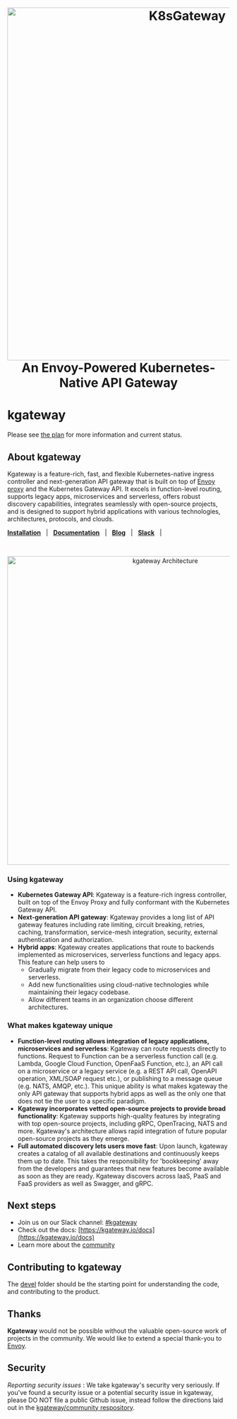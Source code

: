 <h1 align="center">
  <picture>
    <source media="(prefers-color-scheme: dark)" srcset="docs/content/img/k8sgateway/logo-dark.svg" alt="K8sGateway" width="800">
    <source media="(prefers-color-scheme: light)" srcset="docs/content/img/k8sgateway/logo.svg" alt="K8sGateway" width="800">
    <img alt="K8sGateway" src="docs/content/img/k8sgateway/logo.svg">
  </picture>
  <br>
  An Envoy-Powered Kubernetes-Native API Gateway
</h1>

# kgateway

Please see [the plan](https://github.com/kgateway-dev/kgateway/issues/10363) for more information and current status.

## About kgateway
Kgateway is a feature-rich, fast, and flexible Kubernetes-native ingress controller and next-generation API gateway that is built on top of [Envoy proxy](https://www.envoyproxy.io) and the Kubernetes Gateway API. It excels in function-level routing, supports legacy apps, microservices and serverless, offers robust discovery capabilities, integrates seamlessly with open-source projects, and is designed to support hybrid applications with various technologies, architectures, protocols, and clouds.

[**Installation**](https://kgateway.io/docs/quickstart/) &nbsp; |
&nbsp; [**Documentation**](https://kgateway.io/docs) &nbsp; |
&nbsp; [**Blog**](https://kgateway.io/docs/) &nbsp; |
&nbsp; [**Slack**](https://cloud-native.slack.com/archives/C080D3PJMS4) &nbsp; |

<BR><center><img align="center" src="docs/content/img/k8sgateway/component-architecture.svg" alt="kgateway Architecture" width="700"></center>

### Using kgateway
- **Kubernetes Gateway API**: Kgateway is a feature-rich ingress controller, built on top of the Envoy Proxy and fully conformant with the Kubernetes Gateway API.
- **Next-generation API gateway**: Kgateway provides a long list of API gateway features including rate limiting, circuit breaking, retries, caching, transformation, service-mesh integration, security, external authentication and authorization.
- **Hybrid apps**: Kgateway creates applications that route to backends implemented as microservices, serverless functions and legacy apps. This feature can help users to
  * Gradually migrate from their legacy code to microservices and serverless.
  * Add new functionalities using cloud-native technologies while maintaining their legacy codebase.
  * Allow different teams in an organization choose different architectures.

<!---
PLEASE DO NOT RENAME THIS SECTION
This header is used as an anchor in our CNCF Donation Issue
-->
### What makes kgateway unique
- **Function-level routing allows integration of legacy applications, microservices and serverless**: Kgateway can route requests directly to functions. Request to Function can be a serverless function call (e.g. Lambda, Google Cloud Function, OpenFaaS Function, etc.), an API call on a microservice or a legacy service (e.g. a REST API call, OpenAPI operation, XML/SOAP request etc.), or publishing to a message queue (e.g. NATS, AMQP, etc.). This unique ability is what makes kgateway the only API gateway that supports hybrid apps as well as the only one that does not tie the user to a specific paradigm.
- **Kgateway incorporates vetted open-source projects to provide broad functionality**: Kgateway supports high-quality features by integrating with top open-source projects, including gRPC, OpenTracing, NATS and more. Kgateway's architecture allows rapid integration of future popular open-source projects as they emerge.
- **Full automated discovery lets users move fast**: Upon launch, kgateway creates a catalog of all available destinations and continuously keeps them up to date. This takes the responsibility for 'bookkeeping' away from the developers and guarantees that new features become available as soon as they are ready. Kgateway discovers across IaaS, PaaS and FaaS providers as well as Swagger, and gRPC.


## Next steps
- Join us on our Slack channel: [#kgateway](https://cloud-native.slack.com/archives/C080D3PJMS4)
- Check out the docs: [https://kgateway.io/docs](https://kgateway.io/docs)
- Learn more about the [community](https://github.com/kgateway-dev/community)

## Contributing to kgateway
The [devel](devel) folder should be the starting point for understanding the code, and contributing to the product.

## Thanks
**Kgateway** would not be possible without the valuable open-source work of projects in the community. We would like to extend a special thank-you to [Envoy](https://www.envoyproxy.io).

## Security
*Reporting security issues* : We take kgateway's security very seriously. If you've found a security issue or a potential security issue in kgateway, please DO NOT file a public Github issue, instead follow the directions laid out in the [kgateway/community respository](https://github.com/kgateway-dev/community/blob/main/CVE.md).
